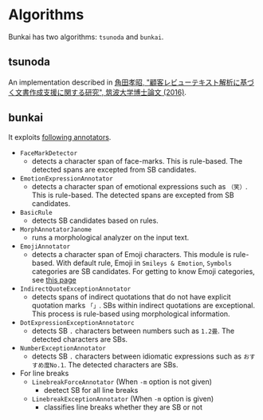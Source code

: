 
# Algorithms

Bunkai has two algorithms: ``tsunoda`` and ``bunkai``.

## tsunoda

An implementation described in [角田孝昭, "顧客レビューテキスト解析に基づく文書作成支援に関する研究", 筑波大学博士論文 (2016)](http://hdl.handle.net/2241/00143820).

## bunkai

It exploits [following annotators](../bunkai/algorithm/bunkai_sbd/annotator).

- ``FaceMarkDetector``
    - detects a character span of face-marks. This is rule-based. The detected spans are excepted from SB candidates.
- ``EmotionExpressionAnnotator``
    - detects a character span of emotional expressions such as ``（笑）``. This is rule-based. The detected spans are excepted from SB candidates.
- ``BasicRule``
    - detects SB candidates based on rules.
- ``MorphAnnotatorJanome``
    - runs a morphological analyzer on the input text.
- ``EmojiAnnotator``
    - detects a character span of Emoji characters. This module is rule-based. With default rule, Emoji in ``Smileys & Emotion``, ``Symbols`` categories are SB candidates.  For getting to know Emoji categories, see [this page](https://emojipedia.org/categories/)
- ``IndirectQuoteExceptionAnnotator``
    - detects spans of indirect quotations that do not have explicit quotation marks ``「」``. SBs within indirect quotations are exceptional. This process is rule-based using morphological information.
- ``DotExpressionExceptionAnnotatorc``
    - detects SB ``.`` characters between numbers such as ``1.2畳``. The detected characters are SBs.
- ``NumberExceptionAnnotator``
    - detects SB ``.`` characters between idiomatic expressions such as ``おすすめ度No.1``. The detected characters are SBs.
- For line breaks
    - ``LinebreakForceAnnotator``  (When ``-m`` option is not given)
        - deetect SB for all line breaks
    - ``LinebreakExceptionAnnotator`` (When ``-m`` option is given)
        - classifies line breaks whether they are SB or not
